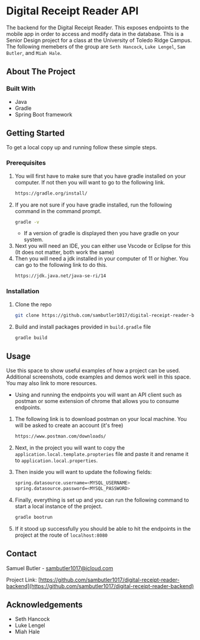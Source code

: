 # Digital Receipt Reader API
The backend for the Digital Receipt Reader. This exposes endpoints to the mobile app in order to access and modify data in the database. This is a Senior Design project for a class at the University of Toledo Ridge Campus. The following memebers of the group are `Seth Hancock`, `Luke Lengel`, `Sam Butler`, and `Miah Hale`.


<!-- ABOUT THE PROJECT -->
## About The Project

### Built With

* Java
* Gradle
* Spring Boot framework




<!-- GETTING STARTED -->
## Getting Started

To get a local copy up and running follow these simple steps.

### Prerequisites

1. You will first have to make sure that you have gradle installed on your computer. If not then you will want to go to the following link.
    ```sh
    https://gradle.org/install/
    ```
2. If you are not sure if you have gradle installed, run the following command in the command prompt.
    ```sh
    gradle -v
    ```
    * If a version of gradle is displayed then you have gradle on your system.
3. Next you will need an IDE, you can either use Vscode or Eclipse for this (It does not matter, both work the same)
4. Then you will need a jdk installed in your computer of 11 or higher. You can go to the following link to do this.
    ```sh
    https://jdk.java.net/java-se-ri/14
    ```

### Installation

1. Clone the repo
   ```sh
   git clone https://github.com/sambutler1017/digital-receipt-reader-backend.git
   ```

2. Build and install packages provided in `build.gradle` file
   ```sh
   gradle build
   ```



<!-- USAGE EXAMPLES -->
## Usage

Use this space to show useful examples of how a project can be used. Additional screenshots, code examples and demos work well in this space. You may also link to more resources.

* Using and running the endpoints you will want an API client such as postman or some extension of chrome that allows you to consume endpoints.

1. The following link is to download postman on your local machine. You will be asked to create an account (it's free)
    ```sh
    https://www.postman.com/downloads/
    ```

2. Next, in the project you will want to copy the `application.local.template.propteries` file and paste it and rename it to `application.local.properties`.

3. Then inside you will want to update the following fields:
    ```sh
    spring.datasource.username=<MYSQL_USERNAME>
    spring.datasource.password=<MYSQL_PASSWORD>
    ```
4. Finally, everything is set up and you can run the following command to start a local instance of the project.
    ```sh
    gradle bootrun
    ```
5. If it stood up successfully you should be able to hit the endpoints in the project at the route of `localhost:8080`




<!-- CONTACT -->
## Contact

Samuel Butler - sambutler1017@icloud.com

Project Link: [https://github.com/sambutler1017/digital-receipt-reader-backend](https://github.com/sambutler1017/digital-receipt-reader-backend)



<!-- ACKNOWLEDGEMENTS -->
## Acknowledgements

* Seth Hancock
* Luke Lengel
* Miah Hale
